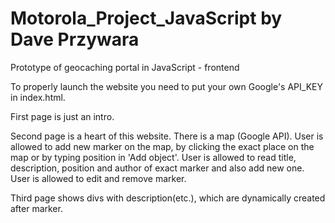# Motorola_Project_JavaScript by Dave Przywara
Prototype of geocaching portal in JavaScript - frontend

To properly launch the website you need to put your own Google's API_KEY in index.html.
<script async defer
    src="https://maps.googleapis.com/maps/api/js?key=YOUR_API_KEY&callback=initMap">
    </script>

First page is just an intro.

Second page is a heart of this website.
There is a map (Google API).
User is allowed to add new marker on the map, by clicking the exact place on the map or by typing position in 'Add object'.
User is allowed to read title, description, position and author of exact marker and also add new one.
User is allowed to edit and remove marker.

Third page shows divs with description(etc.), which are dynamically created after marker.
